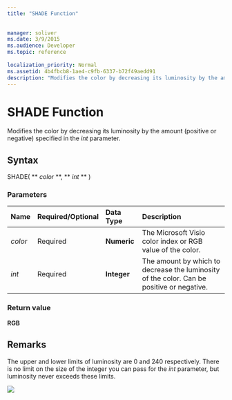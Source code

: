 ```yaml
---
title: "SHADE Function"
 
 
manager: soliver
ms.date: 3/9/2015
ms.audience: Developer
ms.topic: reference
 
localization_priority: Normal
ms.assetid: 4b4fbcb8-1ae4-c9fb-6337-b72f49aedd91
description: "Modifies the color by decreasing its luminosity by the amount (positive or negative) specified in the int parameter."
---
```


# SHADE Function

Modifies the color by decreasing its luminosity by the amount (positive or negative) specified in the  _int_ parameter. 
  
## Syntax

SHADE( ** *color* **, ** *int* ** ) 
  
### Parameters

|**Name**|**Required/Optional**|**Data Type**|**Description**|
|:-----|:-----|:-----|:-----|
| _color_ <br/> |Required  <br/> |**Numeric** <br/> |The Microsoft Visio color index or RGB value of the color.  <br/> |
| _int_ <br/> |Required  <br/> |**Integer** <br/> |The amount by which to decrease the luminosity of the color. Can be positive or negative.  <br/> |
   
### Return value

 **RGB**
  
## Remarks

The upper and lower limits of luminosity are 0 and 240 respectively. There is no limit on the size of the integer you can pass for the  _int_ parameter, but luminosity never exceeds these limits. 
  
![](media/image199_ZA10173627.gif)
  

